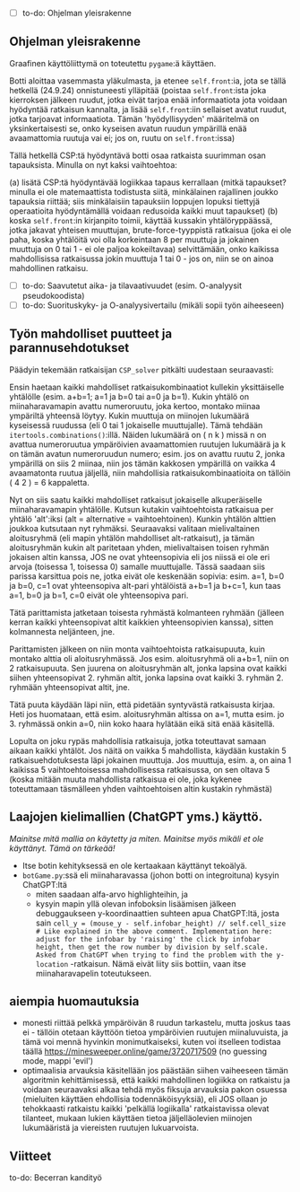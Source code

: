 - [ ] to-do: Ohjelman yleisrakenne

<h2> Ohjelman yleisrakenne </h2>

Graafinen käyttöliittymä on toteutettu `pygame`:ä käyttäen.

Botti aloittaa vasemmasta yläkulmasta, ja etenee `self.front`:ia, jota se tällä hetkellä (24.9.24) onnistuneesti ylläpitää (poistaa `self.front`:ista joka kierroksen jälkeen ruudut, jotka eivät tarjoa enää informaatiota jota voidaan hyödyntää ratkaisun kannalta, ja lisää `self.front`:iin sellaiset avatut ruudut, jotka tarjoavat informaatiota. Tämän 'hyödyllisyyden' määritelmä on yksinkertaisesti se, onko kyseisen avatun ruudun ympärillä enää avaamattomia ruutuja vai ei; jos on, ruutu on `self.front`:issa)

Tällä hetkellä CSP:tä hyödyntävä botti osaa ratkaista suurimman osan tapauksista. Minulla on nyt kaksi vaihtoehtoa:

(a) lisätä CSP:tä hyödyntävää logiikkaa tapaus kerrallaan (mitkä tapaukset? minulla ei ole matemaattista todistusta siitä, minkälainen rajallinen joukko tapauksia riittää; siis minkälaisiin tapauksiin loppujen lopuksi tiettyjä operaatioita hyödyntämällä voidaan redusoida kaikki muut tapaukset)
(b) koska `self.front`:in kirjanpito toimii, käyttää kussakin yhtälöryppäässä, jotka jakavat yhteisen muuttujan, brute-force-tyyppistä ratkaisua (joka ei ole paha, koska yhtälöitä voi olla korkeintaan 8 per muuttuja ja jokainen muuttuja on 0 tai 1 - ei ole paljoa kokeiltavaa) selvittämään, onko kaikissa mahdollisissa ratkaisussa jokin muuttuja 1 tai 0 - jos on, niin se on ainoa mahdollinen ratkaisu.

- [ ] to-do: Saavutetut aika- ja tilavaativuudet (esim. O-analyysit pseudokoodista)
- [ ] to-do: Suorituskyky- ja O-analyysivertailu (mikäli sopii työn aiheeseen)

<h2>Työn mahdolliset puutteet ja parannusehdotukset</h2>

Päädyin tekemään ratkaisijan `CSP_solver` pitkälti uudestaan seuraavasti:

Ensin haetaan kaikki mahdolliset ratkaisukombinaatiot kullekin yksittäiselle yhtälölle (esim. a+b=1; a=1 ja b=0 tai a=0 ja b=1). Kukin yhtälö on miinaharavamapin avattu numeroruutu, joka kertoo, montako miinaa ympäriltä yhteensä löytyy. Kukin muuttuja on miinojen lukumäärä kyseisessä ruudussa (eli 0 tai 1 jokaiselle muuttujalle). Tämä tehdään `itertools.combinations()`:illä. Näiden lukumäärä on ( n k ) missä n on avattua numeroruutua ympäröivien avaamattomien ruutujen lukumäärä ja k on tämän avatun numeroruudun numero; esim. jos on avattu ruutu 2, jonka ympärillä on siis 2 miinaa, niin jos tämän kakkosen ympärillä on vaikka 4 avaamatonta ruutua jäljellä, niin mahdollisia ratkaisukombinaatioita on tällöin ( 4 2 ) = 6 kappaletta.
    
Nyt on siis saatu kaikki mahdolliset ratkaisut jokaiselle alkuperäiselle miinaharavamapin yhtälölle. Kutsun kutakin vaihtoehtoista ratkaisua per yhtälö 'alt':iksi (alt = alternative = vaihtoehtoinen). Kunkin yhtälön alttien joukkoa kutsutaan nyt ryhmäksi. Seuraavaksi valitaan mielivaltainen aloitusryhmä (eli mapin yhtälön mahdolliset alt-ratkaisut), ja tämän aloitusryhmän kukin alt paritetaan yhden, mielivaltaisen toisen ryhmän jokaisen altin kanssa, JOS ne ovat yhteensopivia eli jos niissä ei ole eri arvoja (toisessa 1, toisessa 0) samalle muuttujalle. Tässä saadaan siis parissa karsittua pois ne, jotka eivät ole keskenään sopivia: esim. a=1, b=0 ja b=0, c=1 ovat yhteensopiva alt-pari yhtälöistä a+b=1 ja b+c=1, kun taas a=1, b=0 ja b=1, c=0 eivät ole yhteensopiva pari.

Tätä parittamista jatketaan toisesta ryhmästä kolmanteen ryhmään (jälleen kerran kaikki yhteensopivat altit kaikkien yhteensopivien kanssa), sitten kolmannesta neljänteen, jne.
    
Parittamisten jälkeen on niin monta vaihtoehtoista ratkaisupuuta, kuin montako alttia oli aloitusryhmässä. Jos esim. aloitusryhmä oli a+b=1, niin on 2 ratkaisupuuta. Sen juurena on aloitusryhmän alt, jonka lapsina ovat kaikki siihen yhteensopivat 2. ryhmän altit, jonka lapsina ovat kaikki 3. ryhmän 2. ryhmään yhteensopivat altit, jne.

Tätä puuta käydään läpi niin, että pidetään syntyvästä ratkaisusta kirjaa. Heti jos huomataan, että esim. aloitusryhmän altissa on a=1, mutta esim. jo 3. ryhmässä onkin a=0, niin koko haara hylätään eikä sitä enää käsitellä.

Lopulta on joku rypäs mahdollisia ratkaisuja, jotka toteuttavat samaan aikaan kaikki yhtälöt. Jos näitä on vaikka 5 mahdollista, käydään kustakin 5 ratkaisuehdotuksesta läpi jokainen muuttuja. Jos muuttuja, esim. a, on aina 1 kaikissa 5 vaihtoehtoisessa mahdollisessa ratkaisussa, on sen oltava 5 (koska mitään muuta mahdollista ratkaisua ei ole, joka kykenee toteuttamaan täsmälleen yhden vaihtoehtoisen altin kustakin ryhmästä)

<h2> Laajojen kielimallien (ChatGPT yms.) käyttö. </h2>
<em>Mainitse mitä mallia on käytetty ja miten. Mainitse myös mikäli et ole käyttänyt. Tämä on tärkeää! </em>

- Itse botin kehityksessä en ole kertaakaan käyttänyt tekoälyä.
- `botGame.py`:ssä eli miinaharavassa (johon botti on integroituna) kysyin ChatGPT:ltä
  - miten saadaan alfa-arvo highlighteihin, ja
  - kysyin mapin yllä olevan infoboksin lisäämisen jälkeen debuggaukseen y-koordinaattien suhteen apua ChatGPT:ltä, josta sain `cell_y = (mouse_y - self.infobar_height) // self.cell_size              # Like explained in the above comment. Implementation here: adjust for the infobar by 'raising' the click by infobar height, then get the row number by division by self.scale. Asked from ChatGPT when trying to find the problem with the y-location` -ratkaisun. Nämä eivät liity siis bottiin, vaan itse miinaharavapelin toteutukseen.

<h2>aiempia huomautuksia</h2>

- monesti riittää pelkkä ympäröivän 8 ruudun tarkastelu, mutta joskus taas ei - tällöin otetaan käyttöön tietoa ympäröivien ruutujen miinaluvuista, ja tämä voi mennä hyvinkin monimutkaiseksi, kuten voi itselleen todistaa täällä https://minesweeper.online/game/3720717509 (no guessing mode, mappi 'evil')
- optimaalisia arvauksia käsitellään jos päästään siihen vaiheeseen tämän algoritmin kehittämisessä, että kaikki mahdollinen logiikka on ratkaistu ja voidaan seuraavaksi alkaa tehdä myös fiksuja arvauksia pakon osuessa (mieluiten käyttäen ehdollisia todennäköisyyksiä), eli JOS ollaan jo tehokkaasti ratkaistu kaikki 'pelkällä logiikalla' ratkaistavissa olevat tilanteet, mukaan lukien käyttäen tietoa jäljelläolevien miinojen lukumääristä ja viereisten ruutujen lukuarvoista.


<h2>Viitteet</h2>
to-do: Becerran kandityö
